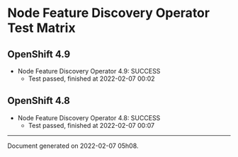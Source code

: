 
Node Feature Discovery Operator Test Matrix
===========================================

OpenShift 4.9
-------------



* Node Feature Discovery Operator 4.9: SUCCESS
  - Test passed, finished at 2022-02-07 00:02

OpenShift 4.8
-------------



* Node Feature Discovery Operator 4.8: SUCCESS
  - Test passed, finished at 2022-02-07 00:07

---
Document generated on 2022-02-07 05h08.
